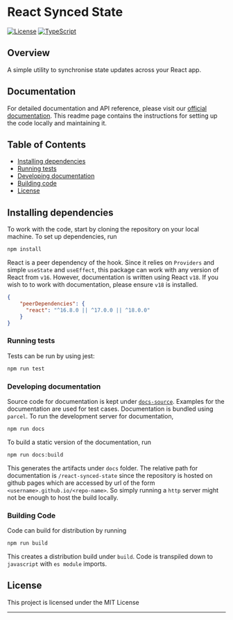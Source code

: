 # React Synced State

[![License](https://img.shields.io/badge/license-MIT-blue.svg)](LICENSE)
[![TypeScript](https://badges.frapsoft.com/typescript/code/typescript.svg?v=101)](https://github.com/ellerbrock/typescript-badges/)

## Overview

A simple utility to synchronise state updates across your React app.

## Documentation

For detailed documentation and API reference, please visit our [official documentation](https://yashmahalwal.github.io/react-synced-state). This readme page contains the instructions for setting up the code locally and maintaining it.

## Table of Contents

- [Installing dependencies](#installing-dependencies)
- [Running tests](#running-tests)
- [Developing documentation](#developing-documentation)
- [Building code](#building-code)
- [License](#license)

## Installing dependencies

To work with the code, start by cloning the repository on your local machine. To set up dependencies, run 

```bash
npm install
```

React is a peer dependency of the hook. Since it relies on `Providers` and simple `useState` and `useEffect`, this package can work with any version of React from `v16`. 
However, documentation is written using React `v18`. If you wish to to work with documentation, please ensure `v18` is installed.

```json
{
    "peerDependencies": {
      "react": "^16.8.0 || ^17.0.0 || ^18.0.0"
    }
}
```

### Running tests

Tests can be run by using jest:

```bash
npm run test
```

### Developing documentation

Source code for documentation is kept under [`docs-source`](docs-source). Examples for the documentation are used for test cases. Documentation is bundled using `parcel`. To run the development server for documentation,

```bash
npm run docs
```

To build a static version of the documentation, run 
```bash
npm run docs:build
```
This generates the artifacts under `docs` folder. The relative path for documentation is `/react-synced-state` since the repository is hosted on github pages which are accessed by url of the form `<username>.github.io/<repo-name>`. So simply running a `http` server might not be enough to host the build locally. 

### Building Code

Code can build for distribution by running

```bash
npm run build
```

This creates a distribution build under `build`. Code is transpiled down to `javascript` with `es module` imports.

## License

This project is licensed under the MIT License

---
